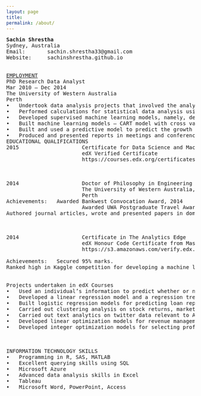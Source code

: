 ```yaml
---
layout: page
title:
permalink: /about/
---
```

<pre>
<b>Sachin Shrestha</b>
Sydney, Australia
Email:       sachin.shrestha33@gmail.com
Website:     sachinshrestha.github.io


<u>EMPLOYMENT</u>
PhD Research Data Analyst
Mar 2010 – Dec 2014
The University of Western Australia
Perth
•	Undertook data analysis projects that involved the analysis of unstructured, semi-structured and structured data, cleaning and preparation of data, developing statistical and machine learning models, training, testing and validating the statistical/machine learning models.
•	Performed calculations for statistical data analysis using SAS, R and SQL – performed descriptive evaluation of data, correlations, inferential analyses, comparative tests, hypothesis tests, parametric and non-parametric analyses and created reports.
•	Developed supervised machine learning models, namely, decision tree and artificial neural network models in R to classify cancer patients into high-risk, medium-risk and low-risk patients.
•	Built machine learning models – CART model with cross validation and random forest model – to predict the response of cancer cells to drug treatment. Evaluated the performance of the models developed. Further developed and refined the model to predict patient-specific response to cancer therapy. Developed a recommendation system for targeted patient-specific treatment regime.
•	Built and used a predictive model to predict the growth of brain tumour and its effect on the surrounding brain tissue using biomedical and biomechanical data.
•	Produced and presented reports in meetings and conferences.
EDUCATIONAL QUALIFICATIONS
2015					Certificate for Data Science and Machine Learning Essentials
						edX Verified Certificate
						https://courses.edx.org/certificates/user/2982392/course/course-v1:Microsoft+DAT203x+1T2016



2014					Doctor of Philosophy in Engineering
						The University of Western Australia,
						Perth
Achievements:	Awarded Bankwest Convocation Award, 2014
						Awarded UWA Postgraduate Travel Award, 2012
Authored journal articles, wrote and presented papers in domestic and international conferences



2014					Certificate in The Analytics Edge
						edX Honour Code Certificate from Massachusetts Institute of Technology
						https://s3.amazonaws.com/verify.edx.org/downloads/0935f131aaf84d31835667b74a965db0/Certificate.pdf

Achievements: 	Secured 95% marks.
Ranked high in Kaggle competition for developing a machine learning model for predicting happiness. Raw data from ‘Show of Hands’, a polling app for use on mobile devices and the web, was used to see what aspects and characteristics of people's lives predict happiness. In this problem, data from thousands of users and one hundred different questions was used to see which responses predict happiness.


Projects undertaken in edX Courses
•	Used an individual’s information to predict whether or not the person earns more than $50,000 per year. The source of the data was Census Data for Earnings, 2010. For the purpose of solving this problem, I built a logistic regression model, a CART model, a CART model with cross-validation, and a random forest model and compared their accuracies to choose the best model.
•	Developed a linear regression model and a regression tree model for predicting life-expectancy using publicly available census data and analysed predictions.
•	Built logistic regression models for predicting loan repayment, and for the prediction of business failure.
•	Carried out clustering analysis on stock returns, market segmentation for airlines, and for predicting medical costs.
•	Carried out text analytics on twitter data relevant to Apple iPhone 5C in order to assess consumer sentiment associated with the product.
•	Developed linear optimization models for revenue management, investment management under taxation and, outsourcing decision on textile production.
•	Developed integer optimization models for selecting profitable hotel sites, assigning sales regions for pharmaceutical company and, optimizing sales channels for organic farm products.



INFORMATION TECHNOLOGY SKILLS
•	Programming in R, SAS, MATLAB						
•	Excellent querying skills using SQL
•	Microsoft Azure
•	Advanced data analysis skills in Excel
•	Tableau
•	Microsoft Word, PowerPoint, Access

